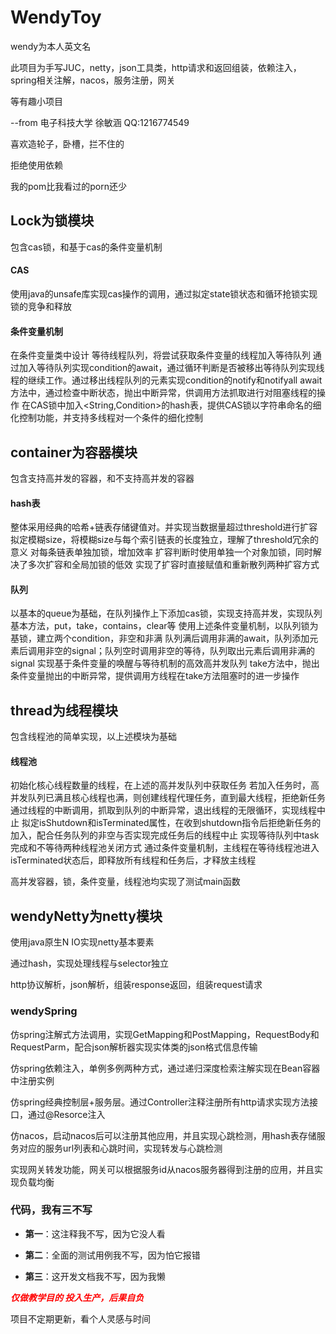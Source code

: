 # WendyToy

wendy为本人英文名

此项目为手写JUC，netty，json工具类，http请求和返回组装，依赖注入，spring相关注解，nacos，服务注册，网关

等有趣小项目


--from 电子科技大学 徐敏涵 QQ:1216774549

喜欢造轮子，卧槽，拦不住的

拒绝使用依赖

我的pom比我看过的porn还少

## Lock为锁模块
包含cas锁，和基于cas的条件变量机制

#### CAS
使用java的unsafe库实现cas操作的调用，通过拟定state锁状态和循环抢锁实现锁的竞争和释放

#### 条件变量机制

在条件变量类中设计 等待线程队列，将尝试获取条件变量的线程加入等待队列
通过加入等待队列实现condition的await，通过循环判断是否被移出等待队列实现线程的继续工作。通过移出线程队列的元素实现condition的notify和notifyall
await方法中，通过检查中断状态，抛出中断异常，供调用方法抓取进行对阻塞线程的操作
在CAS锁中加入<String,Condition>的hash表，提供CAS锁以字符串命名的细化控制功能，并支持多线程对一个条件的细化控制

## container为容器模块
包含支持高并发的容器，和不支持高并发的容器

#### hash表
整体采用经典的哈希+链表存储键值对。并实现当数据量超过threshold进行扩容
拟定模糊size，将模糊size与每个索引链表的长度独立，理解了threshold冗余的意义
对每条链表单独加锁，增加效率
扩容判断时使用单独一个对象加锁，同时解决了多次扩容和全局加锁的低效
实现了扩容时直接赋值和重新散列两种扩容方式

#### 队列
以基本的queue为基础，在队列操作上下添加cas锁，实现支持高并发，实现队列基本方法，put，take，contains，clear等
使用上述条件变量机制，以队列锁为基锁，建立两个condition，非空和非满
队列满后调用非满的await，队列添加元素后调用非空的signal；队列空时调用非空的等待，队列取出元素后调用非满的signal
实现基于条件变量的唤醒与等待机制的高效高并发队列
take方法中，抛出条件变量抛出的中断异常，提供调用方线程在take方法阻塞时的进一步操作

## thread为线程模块
包含线程池的简单实现，以上述模块为基础

#### 线程池
初始化核心线程数量的线程，在上述的高并发队列中获取任务
若加入任务时，高并发队列已满且核心线程也满，则创建线程代理任务，直到最大线程，拒绝新任务
通过线程的中断调用，抓取到队列的中断异常，退出线程的无限循环，实现线程中止
拟定isShutdown和isTerminated属性，在收到shutdown指令后拒绝新任务的加入，配合任务队列的非空与否实现完成任务后的线程中止
实现等待队列中task完成和不等待两种线程池关闭方式
通过条件变量机制，主线程在等待线程池进入isTerminated状态后，即释放所有线程和任务后，才释放主线程


高并发容器，锁，条件变量，线程池均实现了测试main函数

## wendyNetty为netty模块
使用java原生N IO实现netty基本要素

通过hash，实现处理线程与selector独立

http协议解析，json解析，组装response返回，组装request请求



### wendySpring
仿spring注解式方法调用，实现GetMapping和PostMapping，RequestBody和RequestParm，配合json解析器实现实体类的json格式信息传输

仿spring依赖注入，单例多例两种方式，通过递归深度检索注解实现在Bean容器中注册实例

仿spring经典控制层+服务层。通过Controller注释注册所有http请求实现方法接口，通过@Resorce注入

仿nacos，启动nacos后可以注册其他应用，并且实现心跳检测，用hash表存储服务对应的服务url列表和心跳时间，实现转发与心跳检测

实现网关转发功能，网关可以根据服务id从nacos服务器得到注册的应用，并且实现负载均衡


### 代码，我有三不写

- **第一**：这注释我不写，因为它没人看

- **第二**：全面的测试用例我不写，因为怕它报错

- **第三**：这开发文档我不写，因为我懒

<span style="color: red;">***仅做教学目的 投入生产，后果自负***</span>

项目不定期更新，看个人灵感与时间
